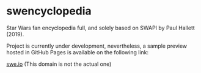 # swencyclopedia
Star Wars fan encyclopedia full, and solely based on SWAPI by Paul Hallett (2019).

Project is currently under development, nevertheless, a sample preview hosted in GitHub Pages is available on the following link: 

<a href="https://bit.ly/30tEp6A">swe.io</a> (This domain is not the actual one)
